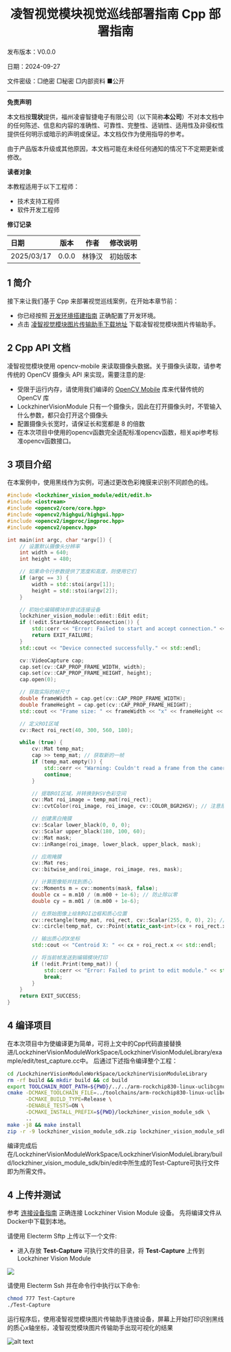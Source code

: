 <h1 align="center">凌智视觉模块视觉巡线部署指南 Cpp 部署指南</h1>

发布版本：V0.0.0

日期：2024-09-27

文件密级：□绝密 □秘密 □内部资料 ■公开  

---

**免责声明**  

本文档按**现状**提供，福州凌睿智捷电子有限公司（以下简称**本公司**）不对本文档中的任何陈述、信息和内容的准确性、可靠性、完整性、适销性、适用性及非侵权性提供任何明示或暗示的声明或保证。本文档仅作为使用指导的参考。  

由于产品版本升级或其他原因，本文档可能在未经任何通知的情况下不定期更新或修改。  

**读者对象**  

本教程适用于以下工程师：  

- 技术支持工程师  
- 软件开发工程师  

**修订记录**  

| **日期**     | **版本** | **作者** | **修改说明** |
|:-----------| -------- |--------| ------------ |
| 2025/03/17 | 0.0.0    | 林铮汉    | 初始版本     |

## 1 简介

接下来让我们基于 Cpp 来部署视觉巡线案例，在开始本章节前：

- 你已经按照 [开发环境搭建指南](../../../docs/introductory_tutorial/development_environment.md) 正确配置了开发环境。
- 点击 [凌智视觉模块图片传输助手下载地址](https://gitee.com/LockzhinerAI/LockzhinerVisionModule/releases/download/v0.0.0/LockzhinerVisionModuleImageFetcher_v0.0.0.exe) 下载凌智视觉模块图片传输助手。

## 2 Cpp API 文档
凌智视觉模块使用 opencv-mobile 来读取摄像头数据。关于摄像头读取，请参考传统的 OpenCV 摄像头 API 来实现，需要注意的是:

- 受限于运行内存，请使用我们编译的 [OpenCV Mobile](https://gitee.com/LockzhinerAI/opencv-mobile) 库来代替传统的 OpenCV 库
- LockzhinerVisionModule 只有一个摄像头，因此在打开摄像头时，不管输入什么参数，都只会打开这个摄像头
- 配置摄像头长宽时，请保证长和宽都是 8 的倍数
- 在本次项目中使用的opencv函数完全适配标准opencv函数，相关api参考标准opencv函数接口。

## 3 项目介绍

在本案例中，使用黑线作为实例，可通过更改色彩掩膜来识别不同颜色的线。

```Cpp
#include <lockzhiner_vision_module/edit/edit.h>
#include <iostream>
#include <opencv2/core/core.hpp>
#include <opencv2/highgui/highgui.hpp>
#include <opencv2/imgproc/imgproc.hpp>
#include <opencv2/opencv.hpp>

int main(int argc, char *argv[]) {
    // 设置默认摄像头分辨率
    int width = 640;
    int height = 480;

    // 如果命令行参数提供了宽度和高度，则使用它们
    if (argc == 3) {
        width = std::stoi(argv[1]);
        height = std::stoi(argv[2]);
    }

    // 初始化编辑模块并尝试连接设备
    lockzhiner_vision_module::edit::Edit edit;
    if (!edit.StartAndAcceptConnection()) {
        std::cerr << "Error: Failed to start and accept connection." << std::endl;
        return EXIT_FAILURE;
    }
    std::cout << "Device connected successfully." << std::endl;

    cv::VideoCapture cap;
    cap.set(cv::CAP_PROP_FRAME_WIDTH, width);
    cap.set(cv::CAP_PROP_FRAME_HEIGHT, height);
    cap.open(0);

    // 获取实际的帧尺寸
    double frameWidth = cap.get(cv::CAP_PROP_FRAME_WIDTH);
    double frameHeight = cap.get(cv::CAP_PROP_FRAME_HEIGHT);
    std::cout << "Frame size: " << frameWidth << "x" << frameHeight << std::endl;

    // 定义ROI区域
    cv::Rect roi_rect(40, 300, 560, 180);

    while (true) {
        cv::Mat temp_mat;
        cap >> temp_mat; // 获取新的一帧
        if (temp_mat.empty()) {
            std::cerr << "Warning: Couldn't read a frame from the camera." << std::endl;
            continue;
        }

        // 提取ROI区域，并转换到HSV色彩空间
        cv::Mat roi_image = temp_mat(roi_rect);
        cv::cvtColor(roi_image, roi_image, cv::COLOR_BGR2HSV); // 注意原代码中是RGB2HSV，应改为BGR2HSV

        // 创建黑白掩膜
        cv::Scalar lower_black(0, 0, 0);
        cv::Scalar upper_black(180, 100, 60);
        cv::Mat mask;
        cv::inRange(roi_image, lower_black, upper_black, mask);

        // 应用掩膜
        cv::Mat res;
        cv::bitwise_and(roi_image, roi_image, res, mask);

        // 计算图像矩并找到质心
        cv::Moments m = cv::moments(mask, false);
        double cx = m.m10 / (m.m00 + 1e-6); // 防止除以零
        double cy = m.m01 / (m.m00 + 1e-6);

        // 在原始图像上绘制ROI边框和质心位置
        cv::rectangle(temp_mat, roi_rect, cv::Scalar(255, 0, 0), 2); // 绘制ROI边框
        cv::circle(temp_mat, cv::Point(static_cast<int>(cx + roi_rect.x), static_cast<int>(cy + roi_rect.y)), 5, cv::Scalar(0, 255, 0), -1); // 绿色圆点表示质心位置

        // 输出质心的X坐标
        std::cout << "Centroid X: " << cx + roi_rect.x << std::endl;

        // 将当前帧发送到编辑模块打印
        if (!edit.Print(temp_mat)) {
            std::cerr << "Error: Failed to print to edit module." << std::endl;
            break;
        }
    }
    return EXIT_SUCCESS;
}


```
## 4 编译项目
在本次项目中为使编译更为简单，可将上文中的Cpp代码直接替换进/LockzhinerVisionModuleWorkSpace/LockzhinerVisionModuleLibrary/example/edit/test_capture.cc中。
后通过下述指令编译整个工程：
```bash
cd /LockzhinerVisionModuleWorkSpace/LockzhinerVisionModuleLibrary
rm -rf build && mkdir build && cd build
export TOOLCHAIN_ROOT_PATH=${PWD}/../../arm-rockchip830-linux-uclibcgnueabihf
cmake -DCMAKE_TOOLCHAIN_FILE=../toolchains/arm-rockchip830-linux-uclibcgnueabihf.toolchain.cmake \
      -DCMAKE_BUILD_TYPE=Release \
      -DENABLE_TESTS=ON \
      -DCMAKE_INSTALL_PREFIX=${PWD}/lockzhiner_vision_module_sdk \
      ..
make -j8 && make install
zip -r -9 lockzhiner_vision_module_sdk.zip lockzhiner_vision_module_sdk
```
编译完成后在/LockzhinerVisionModuleWorkSpace/LockzhinerVisionModuleLibrary/build/lockzhiner_vision_module_sdk/bin/edit中所生成的Test-Capture可执行文件即为所需文件。
## 4 上传并测试

参考 [连接设备指南](../../../../docs/introductory_tutorial/connect_device_using_ssh.md) 正确连接 Lockzhiner Vision Module 设备。
先将编译文件从Docker中下载到本地。

请使用 Electerm Sftp 上传以下一个文件:

- 进入存放 **Test-Capture** 可执行文件的目录，将 **Test-Capture** 上传到 Lockzhiner Vision Module

![](images/stfp.png)

请使用 Electerm Ssh 并在命令行中执行以下命令:

```bash
chmod 777 Test-Capture 
./Test-Capture 
```

运行程序后，使用凌智视觉模块图片传输助手连接设备，屏幕上开始打印识别黑线的质心x轴坐标，凌智视觉模块图片传输助手出现可视化的结果

![alt text](images/result.png)
